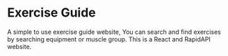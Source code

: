 <h1>Exercise Guide</h1>

A simple to use exercise guide website, You can search and find exercises by searching equipment or muscle group. This is a React and RapidAPI website.
